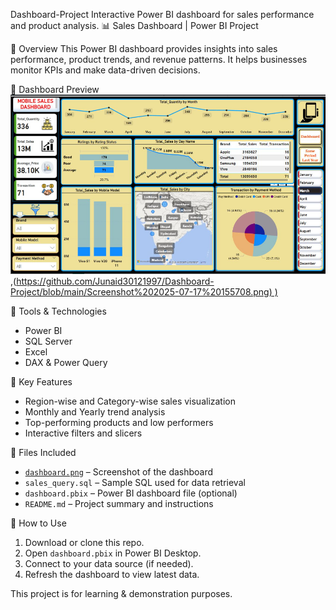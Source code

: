 Dashboard-Project
Interactive Power BI dashboard for sales performance and product analysis.
📊 Sales Dashboard | Power BI Project

📝 Overview
This Power BI dashboard provides insights into sales performance, product trends, and revenue patterns. It helps businesses monitor KPIs and make data-driven decisions.

 📸 Dashboard Preview
![Dashboard Screenshot](https://github.com/Junaid30121997/Dashboard-Project/blob/main/Screenshot%202025-07-17%20155846.png),([https://github.com/Junaid30121997/Dashboard-Project/blob/main/Screenshot%202025-07-17%20155708.png)
)](url)

 🔧 Tools & Technologies
- Power BI
- SQL Server
- Excel
- DAX & Power Query

 📌 Key Features
- Region-wise and Category-wise sales visualization
- Monthly and Yearly trend analysis
- Top-performing products and low performers
- Interactive filters and slicers

📁 Files Included
- [`dashboard.png`](https://github.com/Junaid30121997/Dashboard-Project/blob/main/Screenshot%202025-07-17%20155708.png) – Screenshot of the dashboard
- `sales_query.sql` – Sample SQL used for data retrieval
- `dashboard.pbix` – Power BI dashboard file (optional)
- `README.md` – Project summary and instructions

 🚀 How to Use
1. Download or clone this repo.
2. Open `dashboard.pbix` in Power BI Desktop.
3. Connect to your data source (if needed).
4. Refresh the dashboard to view latest data.


 This project is for learning & demonstration purposes.
